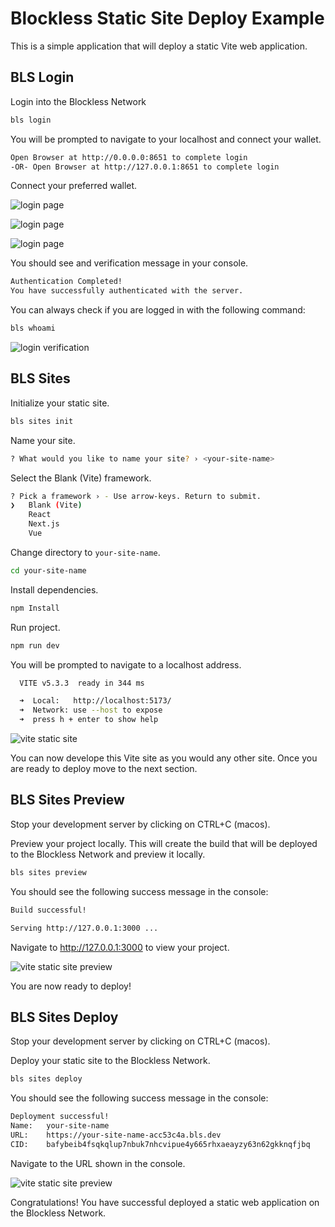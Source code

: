# Blockless Static Site Deploy Example

This is a simple application that will deploy a static Vite web application.

## BLS Login

Login into the Blockless Network

```bash
bls login
```

You will be prompted to navigate to your localhost and connect your wallet.

```bash
Open Browser at http://0.0.0.0:8651 to complete login
-OR- Open Browser at http://127.0.0.1:8651 to complete login
```

Connect your preferred wallet.

![login page](assets/img/login-with-crypto-wallet.png "Login with Crypto Wallet")

![login page](assets/img/login-with-crypto-wallet-1.png "Login with Crypto Wallet")

![login page](assets/img/login-with-crypto-wallet-2.png "Login with Crypto Wallet")

You should see and verification message in your console.

```bash
Authentication Completed!
You have successfully authenticated with the server.
```

You can always check if you are logged in with the following command:

```bash
bls whoami
```

![login verification](assets/img/login-verification.png "Login verification")

## BLS Sites

Initialize your static site.

```bash
bls sites init
```

Name your site.

```bash
? What would you like to name your site? › <your-site-name>
```

Select the Blank (Vite) framework.

```bash
? Pick a framework › - Use arrow-keys. Return to submit.
❯   Blank (Vite)
    React
    Next.js
    Vue
```

Change directory to `your-site-name`.

```bash
cd your-site-name
```

Install dependencies.

```bash
npm Install
```

Run project.

```bash
npm run dev
```

You will be prompted to navigate to a localhost address.

```bash
  VITE v5.3.3  ready in 344 ms

  ➜  Local:   http://localhost:5173/
  ➜  Network: use --host to expose
  ➜  press h + enter to show help
```

![vite static site](assets/img/vite-static-site.png "Vite static site")

You can now develope this Vite site as you would any other site. Once you are ready to deploy move to the next section.

## BLS Sites Preview

Stop your development server by clicking on CTRL+C (macos).

Preview your project locally. This will create the build that will be deployed to the Blockless Network and preview it locally.

```bash
bls sites preview
```

You should see the following success message in the console:

```bash
Build successful!

Serving http://127.0.0.1:3000 ...
```

Navigate to http://127.0.0.1:3000 to view your project.

![vite static site preview](assets/img/vite-static-site-preview.png "Vite static site preview")

You are now ready to deploy!

## BLS Sites Deploy

Stop your development server by clicking on CTRL+C (macos).

Deploy your static site to the Blockless Network.

```bash
bls sites deploy
```

You should see the following success message in the console:

```bash
Deployment successful!
Name:   your-site-name
URL:    https://your-site-name-acc53c4a.bls.dev
CID:    bafybeib4fsqkqlup7nbuk7nhcvipue4y665rhxaeayzy63n62gkknqfjbq
```

Navigate to the URL shown in the console.

![vite static site preview](assets/img/vite-static-site-preview.png "Vite static site preview")

Congratulations! You have successful deployed a static web application on the Blockless Network.